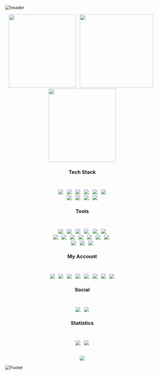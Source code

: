 <!-- HEADER --> 
![header](https://capsule-render.vercel.app/api?type=waving&color=gradient&height=250&section=header&text=Star%20Butterfly&fontSize=90&fontColor=fff)




<!-- IMG --> 
<p align="center"><img src="https://user-images.githubusercontent.com/58620940/167447370-b12b8409-7e7b-459f-9f6c-190169267a2a.gif" width="220" height="240"> &nbsp 
<img src="https://user-images.githubusercontent.com/58620940/167445407-49184a4f-a810-4016-bbb8-e052b0afc734.gif" width="240"height="240"> &nbsp 
<img src="https://user-images.githubusercontent.com/58620940/167446472-15cb2a07-3cc9-49c3-86e8-cc27a0892bec.gif" width="220"height="240">
</p>




<!-- TEAC STACT --> 
<h3 align="center"><b> Tech Stack </b></h3></br>
<p align="center">
<a href="https://www.adobe.com/kr/products/xd.html"> <img src="https://img.shields.io/badge/Adobexd-FF61F6?style=flat-badge&logo=Adobexd&logoColor=fff"/></a> &nbsp 
<img src="https://img.shields.io/badge/HTML5-E34F26?style=flat-badge&logo=HTML5&logoColor=white"/></a> &nbsp 
<a href="https://git-scm.com/"> <img src="https://img.shields.io/badge/Git-F05032?style=flat-badge&logo=git&logoColor=white"/></a> &nbsp
<img src="https://img.shields.io/badge/JavaScript-F7DF1E?style=flat-badge&logo=JavaScript&logoColor=white"/></a> &nbsp 
<a href="https://spring.io/"> <img src="https://img.shields.io/badge/React-61DAFB?style=flat-badge&logo=React&logoColor=white"/></a> &nbsp 
<a href="https://en.wikipedia.org/wiki/C_Sharp_(programming_language)"> <img src="https://img.shields.io/badge/C Sharp-239120?style=flat-badge&logo=C Sharp&logoColor=withe"/></a> </br>
<img src="https://img.shields.io/badge/CSS3-1572B6?style=flat-badge&logo=CSS3&logoColor=white"/></a> &nbsp
<a href="https://www.python.org/"> <img src="https://img.shields.io/badge/Python-3776AB?style=flat-badge&logo=python&logoColor=white"/></a> &nbsp 
<a href="https://www.adobe.com/kr/products/photoshop.html"> <img src="https://img.shields.io/badge/Photoshop-31A8FF?style=flat-badge&logo=adobephotoshop&logoColor=white"/></a> &nbsp 
<img src="https://img.shields.io/badge/C-A8B9CC?style=flat-badge&logo=c&logoColor=white"/></a> 
	

 
 
<!-- TOOLS -->  
<h3 align="center"><b> Tools </b></h3></br>
<p align="center">	
<a href="https://www.eclipse.org/downloads/"> <img src="https://img.shields.io/badge/EclipseIDE-2C2255?style=flat-badge&logo=eclipse&logoColor=white"/></a> &nbsp 
<a href="https://visualstudio.microsoft.com/ko/"> <img src="https://img.shields.io/badge/VisualStudio-5C2D91?style=flat-badge&logo=visualstudio&logoColor=white"/></a> &nbsp 
<a href="https://code.visualstudio.com/"> <img src="https://img.shields.io/badge/VisualStudioCode-007ACC?style=flat-badge&logo=visualstudiocode&logoColor=white"/></a> &nbsp 
<a href="https://www.jetbrains.com/company/brand/"> <img src="https://img.shields.io/badge/IntelliJ IDEA-0071C5?style=flat-badge&logo=IntelliJ IDEA&logoColor=white"/></a> &nbsp 
<a href="https://www.wireshark.org/"> <img src="https://img.shields.io/badge/Wireshark-1679A7?style=flat-badge&logo=Wireshark&logoColor=white"/></a>  &nbsp
<a href="https://www.mysql.com/"> <img src="https://img.shields.io/badge/MySQL-4479A1?style=flat-badge&logo=MySQL&logoColor=white"/></a> <br>
<a href="https://www.oracle.com/kr/database/"> <img src="https://img.shields.io/badge/Oracle DB-F80000?style=flat-badge&logo=oracle&logoColor=white"/></a> &nbsp
<a href="https://www.sublimetext.com/"> <img src="https://img.shields.io/badge/Sublime Text-FF9800?style=flat-badge&logo=Sublime Text&logoColor=white"/></a> &nbsp
<a href="https://tomcat.apache.org/download-80.cgi"> <img src="https://img.shields.io/badge/Apache Tomcat-F8DC75?style=flat-badge&logo=Apache Tomcat&logoColor=white"/></a>  &nbsp
<a href="https://www.jetbrains.com/ko-kr/pycharm/download/#section=windows"> <img src="https://img.shields.io/badge/PyCharm-48A842?style=flat-badge&logo=pycharm&logoColor=white"/></a>  &nbsp
<a href="https://nodejs.org/en/about/resources/"> <img src="https://img.shields.io/badge/Node.js-339933?style=flat-badge&logo=Node.js&logoColor=white"/></a> &nbsp 
<a href="https://docs.djangoproject.com/ko/4.0/howto/windows/"> <img src="https://img.shields.io/badge/Django-092E20?style=flat-badge&logo=Django&logoColor=white"/></a> &nbsp 
<a href="https://getbootstrap.kr/"> <img src="https://img.shields.io/badge/Bootstrap-7952B3?style=flat-badge&logo=Bootstrap&logoColor=white"/></a> &nbsp <br>
<a href="https://brand.unity.com/"> <img src="https://img.shields.io/badge/Unity-FFFFFF?style=flat-badge&logo=Unity&logoColor=black"/></a> &nbsp
<a href="https://reactjs.org/"> <img src="https://img.shields.io/badge/React-61DAFB?style=flat-badge&logo=React&logoColor=white"/></a> &nbsp
<a href="https://atom.io/"> <img src="https://img.shields.io/badge/Atom-66595C?style=flat-badge&logo=atom&logoColor=white"/></a>




<!-- MY ACCOUNT --> 	
<h3 align="center"><b> My Account </b></h3>
</br>
<p align="center">	
<a href="https://www.youtube.com/"> <img src="https://img.shields.io/badge/Youtube-ff0000?style=flat-badge&logo=youtube&link=https://www.youtube.com/c/kyleschool"/></a> &nbsp
<img src="https://img.shields.io/badge/Gmail-EA4335?style=flat-badge&logo=gmail&logoColor=white"/></a> &nbsp 
<a href="https://www.naver.com/"> <img src="https://img.shields.io/badge/Naver-03C75A?style=flat-badge&logo=naver&logoColor=white"/></a> &nbsp 
<a href="https://velog.io/@jinyiji"><img src="https://camo.githubusercontent.com/fe4c5886726a4a11c7a8380bddb273de7449d521ad1f958876c982cf0c380b46/68747470733a2f2f696d672e736869656c64732e696f2f62616467652f56656c6f672d3230633939373f7374796c653d666f722d7468652d737175617265266c6f676f3d56696d656f266c6f676f436f6c6f723d7768697465"/></a> &nbsp
<a href="https://hub.docker.com/u/yijijin"> <img src="https://img.shields.io/badge/Docker-2496ED?style=flat-badge&logo=docker&logoColor=white"/></a> &nbsp
<a href="https://brand.linkedin.com/policies"> <img src="https://img.shields.io/badge/LinkedIn-0A66C2?style=flat-badge&logo=LinkedIn&logoColor=white"/></a> &nbsp
<a href="https://www.notion.so/"> <img src="https://img.shields.io/badge/Notion-333333?style=flat-badge&logo=notion&logoColor=white"/></a> &nbsp
<a href="https://github.com/Jinyiji"> <img src="https://img.shields.io/badge/github-181717?style==flat-badge&logo=github&logoColor=white"/></a>
	

				

<!-- SOCIAL --> 
<h3 align="center"><b> Social </b></h3></br>
<p align="center">	
<a href="https://www.facebook.com/profile.php?id=100013531959497"> <img src="https://img.shields.io/badge/Facebook-1877F2?style=flat-badge&logo=facebook&logoColor=white"/></a> &nbsp <a href="https://www.instagram.com/j_gwaaho/"> <img src="https://img.shields.io/badge/Instagram-E4405F?style=flat-badge&logo=instagram&logoColor=white"/></a> <br


	
	
<!-- STATISTICS --> 
<h3 align="center"><b> Statistics </b></h3></br>
<p align="center">
<a href="https://github.com/jungkeunmo/github-readme-stats"><img src="https://github-readme-stats.vercel.app/api?username=jungkeunmo&theme=omni&show_icons=true"/></a> &nbsp 
<img src="https://github-readme-stats.vercel.app/api/top-langs/?username=jungkeunmo&theme=omni&layout=compact"/>

  
  

<!-- HIT --> 	
<p align="center"> <br>
<img src="https://hits.seeyoufarm.com/api/count/incr/badge.svg?url=https%3A%2F%2Fgithub.com%2Fjungkeunmo&count_bg=%23C8DEB8&title_bg=%23555555&icon=&icon_color=%23FFFFFF&title=hits"/>
	

	
	
<!-- FOOTER --> 	
![Footer](https://capsule-render.vercel.app/api?type=waving&color=auto&height=230&section=footer)	
